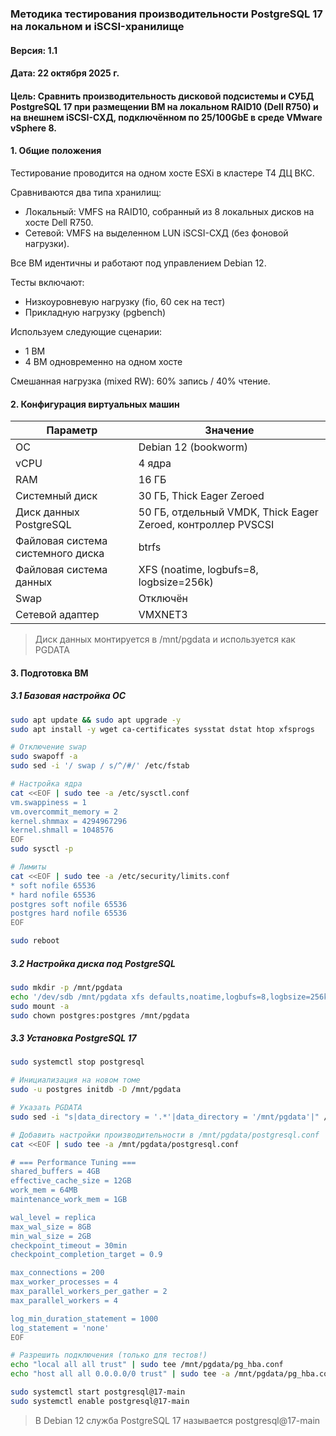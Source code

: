 ### Методика тестирования производительности PostgreSQL 17 на локальном и iSCSI-хранилище
#### 	Версия: 1.1
#### 	Дата: 22 октября 2025 г.
#### 	Цель: Сравнить производительность дисковой подсистемы и СУБД PostgreSQL 17 при размещении ВМ на локальном RAID10 (Dell R750) и на внешнем iSCSI-СХД, подключённом по 25/100GbE в среде VMware vSphere 8.

#### 1. Общие положения
Тестирование проводится на одном хосте ESXi в кластере Т4 ДЦ ВКС.

Сравниваются два типа хранилищ:
+ Локальный: VMFS на RAID10, собранный из 8 локальных дисков на хосте Dell R750.
+ Сетевой: VMFS на выделенном LUN iSCSI-СХД (без фоновой нагрузки).

Все ВМ идентичны и работают под управлением Debian 12.

Тесты включают:
+ Низкоуровневую нагрузку (fio, 60 сек на тест)
+ Прикладную нагрузку (pgbench)

Используем следующие сценарии:
+ 1 ВМ
+ 4 ВМ одновременно на одном хосте

Смешанная нагрузка (mixed RW): 60% запись / 40% чтение.

#### 2. Конфигурация виртуальных машин
| Параметр  | Значение |
|-----------|--------------|
| ОС		| Debian 12 (bookworm) |
| vCPU		| 4	ядра		|
| RAM		| 16 ГБ		|
| Системный диск | 30 ГБ, Thick Eager Zeroed |
| Диск данных PostgreSQL | 50 ГБ, отдельный VMDK, Thick Eager Zeroed, контроллер PVSCSI |
| Файловая система системного диска | btrfs |
| Файловая система данных | XFS (noatime, logbufs=8, logbsize=256k) |
| Swap | Отключён |
| Сетевой адаптер | VMXNET3 |
> Диск данных монтируется в /mnt/pgdata и используется как PGDATA


#### 3. Подготовка ВМ
##### 3.1 Базовая настройка ОС
```bash
sudo apt update && sudo apt upgrade -y
sudo apt install -y wget ca-certificates sysstat dstat htop xfsprogs

# Отключение swap
sudo swapoff -a
sudo sed -i '/ swap / s/^/#/' /etc/fstab

# Настройка ядра
cat <<EOF | sudo tee -a /etc/sysctl.conf
vm.swappiness = 1
vm.overcommit_memory = 2
kernel.shmmax = 4294967296
kernel.shmall = 1048576
EOF
sudo sysctl -p

# Лимиты
cat <<EOF | sudo tee -a /etc/security/limits.conf
* soft nofile 65536
* hard nofile 65536
postgres soft nofile 65536
postgres hard nofile 65536
EOF

sudo reboot
```

##### 3.2 Настройка диска под PostgreSQL
```bash
sudo mkdir -p /mnt/pgdata
echo '/dev/sdb /mnt/pgdata xfs defaults,noatime,logbufs=8,logbsize=256k 0 0' | sudo tee -a /etc/fstab
sudo mount -a
sudo chown postgres:postgres /mnt/pgdata
```

##### 3.3 Установка PostgreSQL 17
```bash
sudo systemctl stop postgresql

# Инициализация на новом томе
sudo -u postgres initdb -D /mnt/pgdata

# Указать PGDATA
sudo sed -i "s|data_directory = '.*'|data_directory = '/mnt/pgdata'|" /etc/postgresql/17/main/postgresql.conf

# Добавить настройки производительности в /mnt/pgdata/postgresql.conf
cat <<EOF | sudo tee -a /mnt/pgdata/postgresql.conf

# === Performance Tuning ===
shared_buffers = 4GB
effective_cache_size = 12GB
work_mem = 64MB
maintenance_work_mem = 1GB

wal_level = replica
max_wal_size = 8GB
min_wal_size = 2GB
checkpoint_timeout = 30min
checkpoint_completion_target = 0.9

max_connections = 200
max_worker_processes = 4
max_parallel_workers_per_gather = 2
max_parallel_workers = 4

log_min_duration_statement = 1000
log_statement = 'none'
EOF

# Разрешить подключения (только для тестов!)
echo "local all all trust" | sudo tee /mnt/pgdata/pg_hba.conf
echo "host all all 0.0.0.0/0 trust" | sudo tee -a /mnt/pgdata/pg_hba.conf

sudo systemctl start postgresql@17-main
sudo systemctl enable postgresql@17-main
```

> В Debian 12 служба PostgreSQL 17 называется postgresql@17-main



